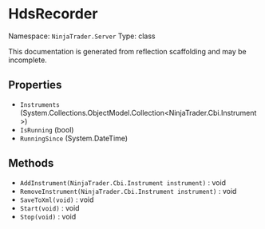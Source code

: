 # HdsRecorder

Namespace: `NinjaTrader.Server`
Type: class

This documentation is generated from reflection scaffolding and may be incomplete.

## Properties
- `Instruments` (System.Collections.ObjectModel.Collection<NinjaTrader.Cbi.Instrument>)
- `IsRunning` (bool)
- `RunningSince` (System.DateTime)

## Methods
- `AddInstrument(NinjaTrader.Cbi.Instrument instrument)` : void
- `RemoveInstrument(NinjaTrader.Cbi.Instrument instrument)` : void
- `SaveToXml(void)` : void
- `Start(void)` : void
- `Stop(void)` : void
